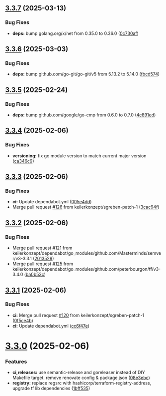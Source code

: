 ## [3.3.7](https://github.com/keilerkonzept/terraform-module-versions/compare/v3.3.6...v3.3.7) (2025-03-13)


### Bug Fixes

* **deps:** bump golang.org/x/net from 0.35.0 to 0.36.0 ([0c730af](https://github.com/keilerkonzept/terraform-module-versions/commit/0c730afd483f21f64ba9c75a5750bcc8244cd1e0))

## [3.3.6](https://github.com/keilerkonzept/terraform-module-versions/compare/v3.3.5...v3.3.6) (2025-03-03)


### Bug Fixes

* **deps:** bump github.com/go-git/go-git/v5 from 5.13.2 to 5.14.0 ([fbcd574](https://github.com/keilerkonzept/terraform-module-versions/commit/fbcd5748fba7b039fe53ef416885270370cf9ed2))

## [3.3.5](https://github.com/keilerkonzept/terraform-module-versions/compare/v3.3.4...v3.3.5) (2025-02-24)


### Bug Fixes

* **deps:** bump github.com/google/go-cmp from 0.6.0 to 0.7.0 ([4c891ed](https://github.com/keilerkonzept/terraform-module-versions/commit/4c891ed4a349b02b521b730e47b27150bdda40f2))

## [3.3.4](https://github.com/keilerkonzept/terraform-module-versions/compare/v3.3.3...v3.3.4) (2025-02-06)


### Bug Fixes

* **versioning:** fix go module version to match current major version ([ca346c9](https://github.com/keilerkonzept/terraform-module-versions/commit/ca346c9da5e5ff600b8ff10637ba08a4dfc3c27d))

## [3.3.3](https://github.com/keilerkonzept/terraform-module-versions/compare/v3.3.2...v3.3.3) (2025-02-06)


### Bug Fixes

* **ci:** Update dependabot.yml ([005e4dd](https://github.com/keilerkonzept/terraform-module-versions/commit/005e4dd0c4424ee4dd9fabbca035a0c66973f098))
* Merge pull request [#126](https://github.com/keilerkonzept/terraform-module-versions/issues/126) from keilerkonzept/sgreben-patch-1 ([3cac94f](https://github.com/keilerkonzept/terraform-module-versions/commit/3cac94f2849c152f76db48dc8ff9d7b5cb9ac54f))

## [3.3.2](https://github.com/keilerkonzept/terraform-module-versions/compare/v3.3.1...v3.3.2) (2025-02-06)


### Bug Fixes

* Merge pull request [#121](https://github.com/keilerkonzept/terraform-module-versions/issues/121) from keilerkonzept/dependabot/go_modules/github.com/Masterminds/semver/v3-3.3.1 ([2013529](https://github.com/keilerkonzept/terraform-module-versions/commit/2013529deccfc9c029ba6e3732ad19ee962dd246))
* Merge pull request [#125](https://github.com/keilerkonzept/terraform-module-versions/issues/125) from keilerkonzept/dependabot/go_modules/github.com/peterbourgon/ff/v3-3.4.0 ([ba0b53c](https://github.com/keilerkonzept/terraform-module-versions/commit/ba0b53c66f8fb1abce4d3a4759566887753c94f4))

## [3.3.1](https://github.com/keilerkonzept/terraform-module-versions/compare/v3.3.0...v3.3.1) (2025-02-06)


### Bug Fixes

* **ci:** Merge pull request [#120](https://github.com/keilerkonzept/terraform-module-versions/issues/120) from keilerkonzept/sgreben-patch-1 ([0f5ce4b](https://github.com/keilerkonzept/terraform-module-versions/commit/0f5ce4b55e7283d59fff49223da1ca07332d5c3f))
* **ci:** Update dependabot.yml ([cc6f47e](https://github.com/keilerkonzept/terraform-module-versions/commit/cc6f47e467af42222a9429c203d7865f6608237f))

# [3.3.0](https://github.com/keilerkonzept/terraform-module-versions/compare/v3.2.1...v3.3.0) (2025-02-06)


### Features

* **ci,releases:** use semantic-release and goreleaser instead of DIY Makefile target. remove renovate config & package.json ([08e3ebc](https://github.com/keilerkonzept/terraform-module-versions/commit/08e3ebcfdad3eecca083c6ae772ed1b0fe0a3ebc))
* **registry:** replace regsrc with hashicorp/terraform-registry-address, upgrade tf lib dependencies ([1bff535](https://github.com/keilerkonzept/terraform-module-versions/commit/1bff53526fb2fd83715cd06d9d3628b8b647814e))
